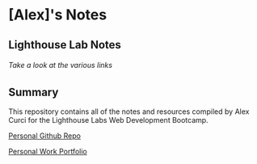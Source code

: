 # [Alex]'s Notes

## Lighthouse Lab Notes 
###### Take a look at the various links 
 
## Summary 

This repository contains all of the notes and resources compiled by Alex Curci for the Lighthouse Labs Web Development Bootcamp.

[Personal Github Repo](http://https://github.com/alex-ac2)

[Personal Work Portfolio](https://alexcurci.com)



